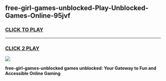 
## free-girl-games-unblocked-Play-Unblocked-Games-Online-95jvf
<h3>
<a href="https://premium76.site?title=free-girl-games-unblocked&ref=25A">CLICK TO PLAY</a></h3>
<hr>

<h3>
<a href="https://premium76.site?title=free-girl-games-unblocked&ref=25A">CLICK 2 PLAY</a>
  
</h3>

<a href="https://premium76.site?title=free-girl-games-unblocked&ref=25A"><img src="https://clearcache.store/games.png"></a>


**free-girl-games-unblocked games unblocked: Your Gateway to Fun and Accessible Online Gaming**
